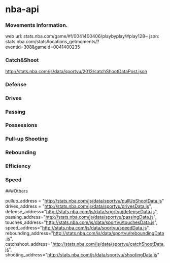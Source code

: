 # nba-api

### Movements Information.
web url: stats.nba.com/game/#!/0041400406/playbyplay/#play128~
json: stats.nba.com/stats/locations_getmoments/?eventid=308&gameid=0041400235

### Catch&Shoot
http://stats.nba.com/js/data/sportvu/2013/catchShootDataPost.json

### Defense

### Drives

### Passing

### Possessions

### Pull-up Shooting

### Rebounding

### Efficiency

### Speed

###Others

pullup_address = "http://stats.nba.com/js/data/sportvu/pullUpShootData.js"
drives_address = "http://stats.nba.com/js/data/sportvu/drivesData.js",
defense_address="http://stats.nba.com/js/data/sportvu/defenseData.js",
passing_address="http://stats.nba.com/js/data/sportvu/passingData.js",
touches_address="http://stats.nba.com/js/data/sportvu/touchesData.js",
speed_address="http://stats.nba.com/js/data/sportvu/speedData.js",
rebounding_address="http://stats.nba.com/js/data/sportvu/reboundingData.js",
catchshoot_address="http://stats.nba.com/js/data/sportvu/catchShootData.js",
shooting_address="http://stats.nba.com/js/data/sportvu/shootingData.js"